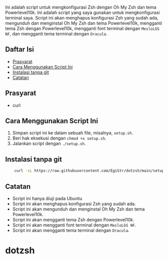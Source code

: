 Ini adalah script untuk mengkonfigurasi Zsh dengan Oh My Zsh dan tema Powerlevel10k.
Ini adalah script yang saya gunakan untuk mengkonfigurasi terminal saya. 
Script ini akan menghapus konfigurasi Zsh yang sudah ada, mengunduh dan menginstal Oh My Zsh dan tema Powerlevel10k, mengganti tema Zsh dengan Powerlevel10k, mengganti font terminal dengan `MesloLGS NF`, dan mengganti tema terminal dengan `Dracula`.

## Daftar Isi
- [Prasyarat](#prasyarat)
- [Cara Menggunakan Script Ini](#cara-menggunakan-script-ini)
- [Instalasi tanpa git](#instalasi-tanpa-git)
- [Catatan](#catatan)



## Prasyarat
- curl

## Cara Menggunakan Script Ini

1. Simpan script ini ke dalam sebuah file, misalnya, `setup.sh`.
2. Beri hak eksekusi dengan `chmod +x setup.sh`.
3. Jalankan script dengan `./setup.sh`.

## Instalasi tanpa git

```bash
    curl -sL https://raw.githubusercontent.com/EgiStr/dotzsh/main/setup.sh > setup.sh && chmod +x setup.sh && ./setup.sh && zsh
```
## Catatan

- Script ini hanya diuji pada Ubuntu 
- Script ini akan menghapus konfigurasi Zsh yang sudah ada.
- Script ini akan mengunduh dan menginstal Oh My Zsh dan tema Powerlevel10k.
- Script ini akan mengganti tema Zsh dengan Powerlevel10k.
- Script ini akan mengganti font terminal dengan `MesloLGS NF`.
- Script ini akan mengganti tema terminal dengan `Dracula`.

# dotzsh
